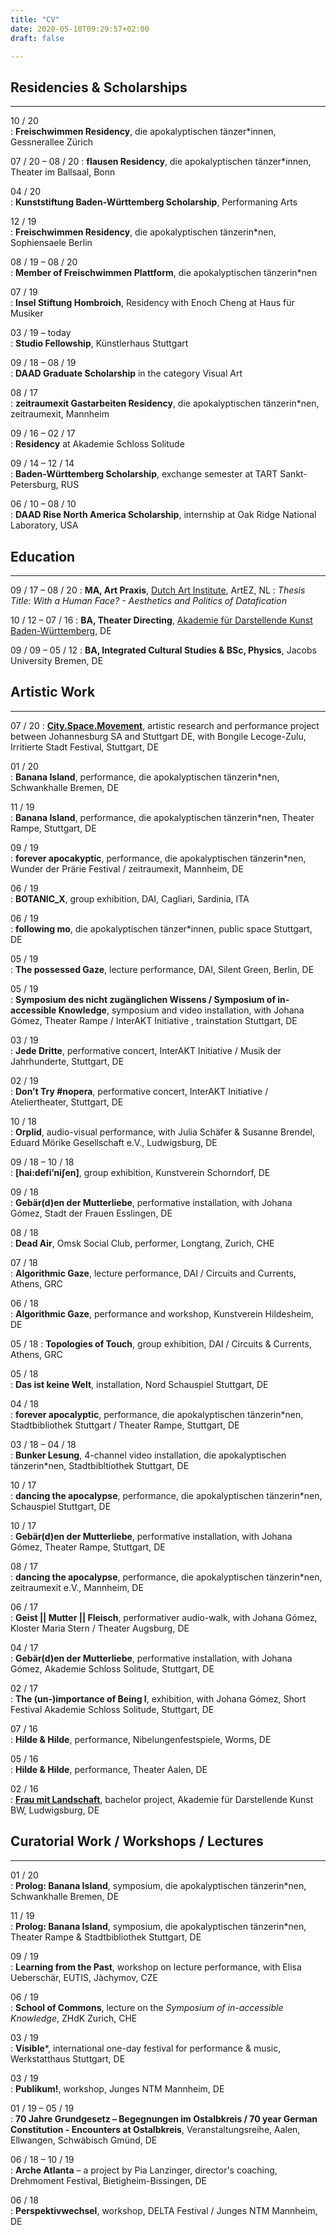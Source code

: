 ```yaml
---
title: "CV"
date: 2020-05-10T09:29:57+02:00
draft: false

---
```

## Residencies & Scholarships
-------------

10 / 20		
:   **Freischwimmen Residency**, die apokalyptischen tänzer*innen, Gessnerallee Zürich

07 / 20 – 08 / 20 
:   **flausen Residency**, die apokalyptischen tänzer*innen, Theater im Ballsaal, Bonn

04 / 20		
:   **Kunststiftung Baden-Württemberg Scholarship**, Performaning Arts

12 / 19		
:   **Freischwimmen Residency**, die apokalyptischen tänzerin*nen, Sophiensaele Berlin

08 / 19 – 08 / 20	
:   **Member of Freischwimmen Plattform**, die apokalyptischen tänzerin*nen

07 / 19		
:   **Insel Stiftung Hombroich**, Residency with Enoch Cheng at Haus für Musiker

03 / 19 – today 	
:   **Studio Fellowship**, Künstlerhaus Stuttgart 

09 / 18 – 08 / 19	
:   **DAAD Graduate Scholarship** in the category Visual Art

08 / 17		
:   **zeitraumexit Gastarbeiten Residency**, die apokalyptischen tänzerin*nen, zeitraumexit, Mannheim

09 / 16 – 02 / 17 	
:   **Residency** at Akademie Schloss Solitude	 

09 / 14 – 12 / 14 	
:   **Baden-Württemberg Scholarship**, exchange semester at TART Sankt-Petersburg, RUS

06 / 10 – 08 / 10	
:   **DAAD Rise North America Scholarship**, internship at Oak Ridge National Laboratory, USA


## Education 
-------------
09 / 17 – 08 / 20 
:   **MA, Art Praxis**, [Dutch Art Institute](https://dutchartinstitute.eu/), ArtEZ, NL 
:   *Thesis Title: With a Human Face? - Aesthetics and Politics of Datafication*   


10 / 12 – 07 / 16
:   **BA, Theater Directing**, [Akademie für Darstellende Kunst Baden-Württemberg](https://adk-bw.de/), DE   


09 / 09 – 05 / 12
:   **BA, Integrated Cultural Studies & BSc, Physics**, Jacobs University Bremen, DE


## Artistic Work
-------------

07 / 20
:   [**City.Space.Movement**](https://www.irritiertestadt.de/projekt/city-space-movement/), artistic research and performance project between Johannesburg SA and Stuttgart DE, with Bongile Lecoge-Zulu, Irritierte Stadt Festival, Stuttgart, DE

01 / 20		
:   **Banana Island**, performance, die apokalyptischen tänzerin*nen, Schwankhalle Bremen, DE

11 / 19		
:   **Banana Island**, performance, die apokalyptischen tänzerin*nen, Theater Rampe, Stuttgart, DE

09 / 19		
:   **forever apocakyptic**, performance, die apokalyptischen tänzerin*nen, Wunder der Prärie Festival / zeitraumexit, Mannheim, DE

06 / 19		
: **BOTANIC_X**, group exhibition, DAI, Cagliari, Sardinia, ITA

06 / 19		
:   **following mo**, die apokalyptischen tänzer*innen, public space Stuttgart, DE

05 / 19		
: **The possessed Gaze**, lecture performance, DAI, Silent Green, Berlin, DE

05 / 19		
:   **Symposium des nicht zugänglichen Wissens / Symposium of in-accessible Knowledge**, symposium and video installation, with Johana Gómez, Theater Rampe / InterAKT Initiative , trainstation Stuttgart, DE

03 / 19		
:   **Jede Dritte**, performative concert, InterAKT Initiative / Musik der Jahrhunderte, Stuttgart, DE

02 / 19		
:   **Don’t Try #nopera**, performative concert, InterAKT Initiative / Ateliertheater, Stuttgart, DE

10 / 18		
:   **Orplid**, audio-visual performance, with Julia Schäfer & Susanne Brendel, Eduard Mörike Gesellschaft e.V., Ludwigsburg, DE	

09 / 18 – 10 / 18	
:   **[hai:defi’ni∫en]**, group exhibition, Kunstverein Schorndorf, DE

09 / 18		
:   **Gebär(d)en der Mutterliebe**, performative installation, with Johana Gómez, Stadt der Frauen Esslingen, DE

08 / 18		
:   **Dead Air**, Omsk Social Club, performer, Longtang, Zurich, CHE

07 / 18	    
:   **Algorithmic Gaze**, lecture performance, DAI / Circuits and Currents, Athens, GRC

06 / 18		
:   **Algorithmic Gaze**, performance and workshop, Kunstverein Hildesheim, DE

05 / 18	
:   **Topologies of Touch**, group exhibition, DAI / Circuits & Currents, Athens, GRC

05 / 18		
:   **Das ist keine Welt**, installation, Nord Schauspiel Stuttgart, DE

04 / 18		
:   **forever apocalyptic**, performance, die apokalyptischen tänzerin*nen, Stadtbibliothek Stuttgart / Theater Rampe, Stuttgart, DE

03 / 18 – 04 / 18	
:   **Bunker Lesung**, 4-channel video installation, die apokalyptischen tänzerin*nen, Stadtbibltiothek Stuttgart, DE

10 / 17		
:   **dancing the apocalypse**, performance, die apokalyptischen tänzerin*nen, Schauspiel Stuttgart, DE

10 / 17		
:   **Gebär(d)en der Mutterliebe**, performative installation, with Johana Gómez, Theater Rampe, Stuttgart, DE

08 / 17		
:   **dancing the apocalypse**, performance, die apokalyptischen tänzerin*nen, zeitraumexit e.V., Mannheim, DE

06 / 17		
:   **Geist || Mutter || Fleisch**, performativer audio-walk, with Johana Gómez, Kloster Maria Stern / Theater Augsburg, DE

04 / 17		
:   **Gebär(d)en der Mutterliebe**, performative installation, with Johana Gómez, Akademie Schloss Solitude, Stuttgart, DE

02 / 17		
:   **The (un-)importance of Being I**, exhibition, with Johana Gómez, Short Festival Akademie Schloss Solitude, Stuttgart, DE

07 / 16		
:   **Hilde & Hilde**, performance, Nibelungenfestspiele, Worms, DE

05 / 16		
:   **Hilde & Hilde**, performance, Theater Aalen, DE

02 / 16		
:   [**Frau mit Landschaft**](http://frau-mit-landschaft.de/), bachelor project, Akademie für Darstellende Kunst BW, Ludwigsburg, DE


## Curatorial Work / Workshops / Lectures
-------------

01 / 20		
:   **Prolog: Banana Island**, symposium, die apokalyptischen tänzerin*nen, Schwankhalle Bremen, DE

11 / 19		
:   **Prolog: Banana Island**, symposium, die apokalyptischen tänzerin*nen, Theater Rampe & Stadtbibliothek Stuttgart, DE

09 / 19		
:   **Learning from the Past**, workshop on lecture performance, with Elisa Ueberschär, EUTIS, Jàchymov, CZE

06 / 19		
:   **School of Commons**, lecture on the *Symposium of in-accessible Knowledge*, ZHdK Zurich, CHE

03 / 19		
:   **Visible***, international one-day festival for performance & music, Werkstatthaus Stuttgart, DE

03 / 19		
:   **Publikum!**, workshop, Junges NTM Mannheim, DE

01 / 19 – 05 / 19	
:   **70 Jahre Grundgesetz – Begegnungen im Ostalbkreis / 70 year German Constitution - Encounters at Ostalbkreis**, Veranstaltungsreihe, Aalen, Ellwangen, Schwäbisch Gmünd, DE

06 / 18 – 10 / 19 	
:   **Arche Atlanta** – a project by Pia Lanzinger, director's coaching, Drehmoment Festival, Bietigheim-Bissingen, DE

06 / 18		
:   **Perspektivwechsel**, workshop, DELTA Festival / Junges NTM Mannheim, DE 